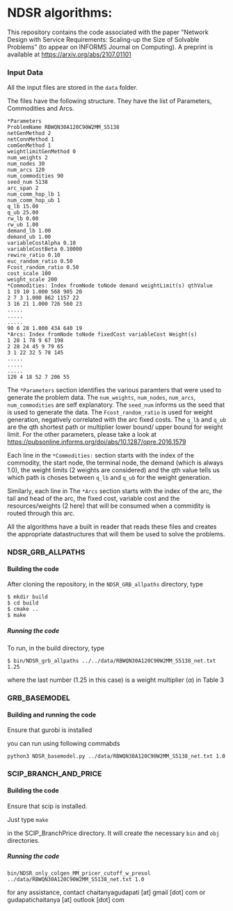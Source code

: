 


# NDSR algorithms:
This repository contains the code associated with the paper "Network Design with Service Requirements: Scaling-up the Size of Solvable Problems” (to appear on INFORMS Journal on Computing). A preprint is available at https://arxiv.org/abs/2107.01101 

### Input Data

All the input files are stored in the `data` folder.

The files have the following structure. They have the list of Parameters, Commodities and Arcs.
```
*Parameters
ProblemName RBWQN30A120C90W2MM_S5138
netGenMethod 2
netConnMethod 1
comGenMethod 1
weightlimitGenMethod 0
num_weights 2
num_nodes 30
num_arcs 120
num_commodities 90
seed_num 5138
arc_span 2
num_comm_hop_lb 1
num_comm_hop_ub 1
q_lb 15.00
q_ub 25.00
rw_lb 0.00
rw_ub 1.00
demand_lb 1.00
demand_ub 1.00
variableCostAlpha 0.10
variableCostBeta 0.10000
rewire_ratio 0.10
euc_random_ratio 0.50
Fcost_random_ratio 0.50
cost_scale 100
weight_scale 200
*Commodities: Index fromNode toNode demand weightLimit(s) qthValue
1 19 10 1.000 568 905 20
2 7 3 1.000 862 1157 22
3 16 21 1.000 726 560 23
.....
.....
.....
90 6 28 1.000 434 640 19
*Arcs: Index fromNode toNode fixedCost variableCost Weight(s)
1 28 1 78 9 67 198
2 28 24 45 9 79 65
3 1 22 32 5 78 145
.....
.....
.....
120 4 18 52 7 206 55
```

The `*Parameters` section identifies the various paramters that were used to generate the problem data. The `num_weights`, `num_nodes`, `num_arcs`, `num_commodities` are self explanatory. The `seed_num` informs us the seed that is used to generate the data. The `Fcost_random_ratio` is used for weight generation, negatively correlated with the arc fixed costs. The `q_lb` and `q_ub` are the qth shortest path or multiplier lower bound/ upper bound for weight limit. For the other parameters, please take a look at https://pubsonline.informs.org/doi/abs/10.1287/opre.2016.1579
 

Each line in the `*Commodities:`  section starts with the index of the commodity, the start node, the terminal node, the demand (which is always 1.0), the weight limits (2 weights are considered) and the qth value tells us which path is choses between `q_lb` and `q_ub` for the weight generation. 

Similarly, each line in The `*Arcs` section starts with the index of the arc, the tail and head of the arc, the fixed cost, variable cost and the resources/weights (2 here) that will be consumed when a commidity is routed through this arc. 

All the algorithms have a built in reader that reads these files and creates the appropriate datastructures that will them be used to solve the problems. 



### NDSR_GRB_ALLPATHS
#### Building the code
After cloning the repository, in the `NDSR_GRB_allpaths` directory, type
```
$ mkdir build
$ cd build
$ cmake ..
$ make
```

##### Running the code
To run, in the build directory, type
```
$ bin/NDSR_grb_allpaths ../../data/RBWQN30A120C90W2MM_S5138_net.txt 1.25
```
where the last number (1.25 in this case) is a weight multiplier ($\alpha$) in Table 3

### GRB_BASEMODEL

#### Building and running the code
Ensure that gurobi is installed

you can run using following commabds

```
python3 NDSR_basemodel.py ../data/RBWQN30A120C90W2MM_S5138_net.txt 1.0      
```

### SCIP_BRANCH_AND_PRICE
#### Building the code

Ensure that scip is installed. 

Just type 
`
make
`

in the SCIP_BranchPrice directory. It will create the necessary `bin` and `obj` directories. 

##### Running the code
```
bin/NDSR_only_colgen_MM_pricer_cutoff_w_presol ../data/RBWQN30A120C90W2MM_S5138_net.txt 1.0
```

for any assistance, contact chaitanyagudapati [at] gmail [dot] com or gudapatichaitanya [at] outlook [dot] com



